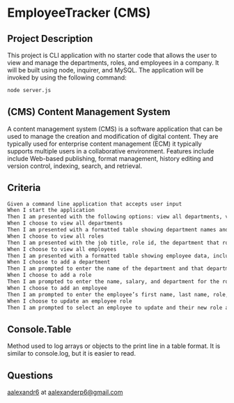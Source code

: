 # EmployeeTracker (CMS)

## Project Description

This project is CLI application with no starter code that allows the user to view and manage the departments, roles, and employees in a company. It will be built using node, inquirer, and MySQL. The application will be invoked by using the following command:

```bash
node server.js
```

## (CMS) Content Management System

A content management system (CMS) is a software application that can be used to manage the creation and modification of digital content. They are typically used for enterprise content management (ECM) it typically supports multiple users in a collaborative environment. Features include include Web-based publishing, format management, history editing and version control, indexing, search, and retrieval.

## Criteria

```bash
Given a command line application that accepts user input
When I start the application
Then I am presented with the following options: view all departments, view all roles, view all employees, add a department, add a role, add an employee, and update an employee role
When I choose to view all departments
Then I am presented with a formatted table showing department names and department ids
When I choose to view all roles
Then I am presented with the job title, role id, the department that role belongs to, and the salary for that role
When I choose to view all employees
Then I am presented with a formatted table showing employee data, including employee ids, first names, last names, job titles, departments, salaries, and managers that the employees report to
When I choose to add a department
Then I am prompted to enter the name of the department and that department is added to the database
When I choose to add a role
Then I am prompted to enter the name, salary, and department for the role and that role is added to the database
When I choose to add an employee
Then I am prompted to enter the employee’s first name, last name, role, and manager and that employee is added to the database
When I choose to update an employee role
Then I am prompted to select an employee to update and their new role and this information is updated in the database 
```

## Console.Table

Method used to log arrays or objects to the print line in a table format. It is similar to console.log, but it is easier to read.

## Questions

[aalexandr6](https://github.com/aalexandr6) at <aalexanderp6@gmail.com>